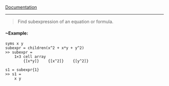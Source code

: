 
[Documentation](https://it.mathworks.com/help/symbolic/sym.children.html)

---

> Find subexpression of an equation or formula.

#### ~Example:
```maltab
syms x y
subexpr = children(x^2 + x*y + y^2)
>> subexpr =
	1×3 cell array
    	{[x*y]}    {[x^2]}    {[y^2]}

s1 = subexpr{1}
>> s1 = 
	x y
```